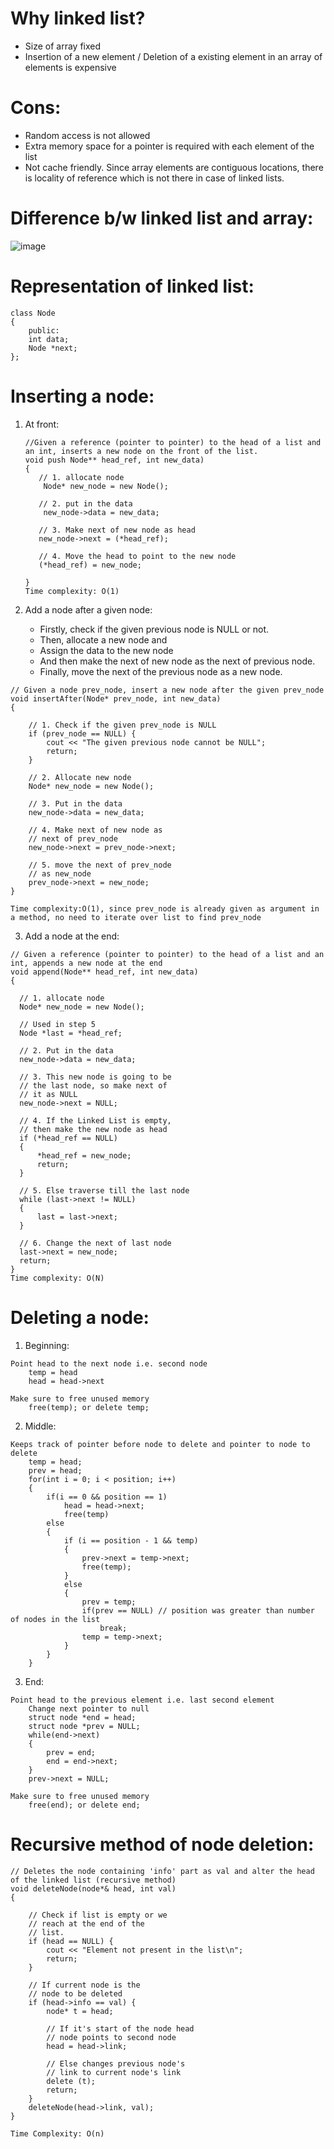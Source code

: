 # Why linked list?
  - Size of array fixed
  - Insertion of a new element / Deletion of a existing element in an array of elements is expensive
  
# Cons:
  - Random access is not allowed
  - Extra memory space for a pointer is required with each element of the list
  - Not cache friendly. Since array elements are contiguous locations, there is locality of reference which is not there in case of linked lists.

# Difference b/w linked list and array:
![image](https://user-images.githubusercontent.com/29684959/197130538-6c9e0ce0-cc7a-48c8-b498-e1eea265b574.png)

# Representation of linked list:
```
class Node
{
    public:
    int data;
    Node *next;
};
```

# Inserting a node:
1. At front:
   ```
   //Given a reference (pointer to pointer) to the head of a list and an int, inserts a new node on the front of the list.
   void push Node** head_ref, int new_data)
   {
      // 1. allocate node
       Node* new_node = new Node();
 
      // 2. put in the data
       new_node->data = new_data;
 
      // 3. Make next of new node as head
      new_node->next = (*head_ref);
 
      // 4. Move the head to point to the new node
      (*head_ref) = new_node;
    
   }
   Time complexity: O(1)
   ```
   
2. Add a node after a given node: 
   - Firstly, check if the given previous node is NULL or not.
   - Then, allocate a new node and
   - Assign the data to the new node
   - And then make the next of new node as the next of previous node. 
   - Finally, move the next of the previous node as a new node.
```
// Given a node prev_node, insert a new node after the given prev_node
void insertAfter(Node* prev_node, int new_data)
{
 
    // 1. Check if the given prev_node is NULL
    if (prev_node == NULL) {
        cout << "The given previous node cannot be NULL";
        return;
    }
 
    // 2. Allocate new node
    Node* new_node = new Node();
 
    // 3. Put in the data
    new_node->data = new_data;
 
    // 4. Make next of new node as
    // next of prev_node
    new_node->next = prev_node->next;
 
    // 5. move the next of prev_node
    // as new_node
    prev_node->next = new_node;
}

Time complexity:O(1), since prev_node is already given as argument in a method, no need to iterate over list to find prev_node
```

3. Add a node at the end: 
  ```
// Given a reference (pointer to pointer) to the head of a list and an int, appends a new node at the end
void append(Node** head_ref, int new_data) 
{ 
   
    // 1. allocate node
    Node* new_node = new Node();
   
    // Used in step 5
    Node *last = *head_ref;
   
    // 2. Put in the data
    new_node->data = new_data; 
   
    // 3. This new node is going to be 
    // the last node, so make next of 
    // it as NULL
    new_node->next = NULL; 
   
    // 4. If the Linked List is empty,
    // then make the new node as head
    if (*head_ref == NULL) 
    { 
        *head_ref = new_node; 
        return; 
    } 
   
    // 5. Else traverse till the last node
    while (last->next != NULL)
    {
        last = last->next; 
    }
   
    // 6. Change the next of last node
    last->next = new_node; 
    return; 
}
Time complexity: O(N)
  ```
  
# Deleting a node:
1. Beginning:
```
Point head to the next node i.e. second node
    temp = head
    head = head->next
    
Make sure to free unused memory
    free(temp); or delete temp;
```
2. Middle:
```
Keeps track of pointer before node to delete and pointer to node to delete
    temp = head;
    prev = head;
    for(int i = 0; i < position; i++)
    {
        if(i == 0 && position == 1)
            head = head->next;
            free(temp)
        else
        {
            if (i == position - 1 && temp)
            {
                prev->next = temp->next;
                free(temp);
            }
            else
            {
                prev = temp;
                if(prev == NULL) // position was greater than number of nodes in the list
                    break;
                temp = temp->next; 
            }
        }
    }
```
3. End:
```
Point head to the previous element i.e. last second element
    Change next pointer to null
    struct node *end = head;
    struct node *prev = NULL;
    while(end->next)
    {
        prev = end;
        end = end->next;
    }
    prev->next = NULL;
    
Make sure to free unused memory
    free(end); or delete end;
```
# Recursive method of node deletion:
```
// Deletes the node containing 'info' part as val and alter the head of the linked list (recursive method)
void deleteNode(node*& head, int val)
{
 
    // Check if list is empty or we
    // reach at the end of the
    // list.
    if (head == NULL) {
        cout << "Element not present in the list\n";
        return;
    }
 
    // If current node is the
    // node to be deleted
    if (head->info == val) {
        node* t = head;
 
        // If it's start of the node head
        // node points to second node
        head = head->link;
 
        // Else changes previous node's
        // link to current node's link
        delete (t);
        return;
    }
    deleteNode(head->link, val);
}

Time Complexity: O(n)
```
  
  


